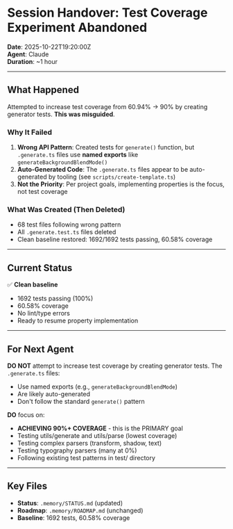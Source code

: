 # Session Handover: Test Coverage Experiment Abandoned

**Date**: 2025-10-22T19:20:00Z  
**Agent**: Claude  
**Duration**: ~1 hour

---

## What Happened

Attempted to increase test coverage from 60.94% → 90% by creating generator tests. **This was misguided**.

### Why It Failed

1. **Wrong API Pattern**: Created tests for `generate()` function, but `.generate.ts` files use **named exports** like `generateBackgroundBlendMode()`
2. **Auto-Generated Code**: The `.generate.ts` files appear to be auto-generated by tooling (see `scripts/create-template.ts`)
3. **Not the Priority**: Per project goals, implementing properties is the focus, not test coverage

### What Was Created (Then Deleted)

- 68 test files following wrong pattern
- All `.generate.test.ts` files deleted
- Clean baseline restored: 1692/1692 tests passing, 60.58% coverage

---

## Current Status

✅ **Clean baseline**  
- 1692 tests passing (100%)
- 60.58% coverage
- No lint/type errors
- Ready to resume property implementation

---

## For Next Agent

**DO NOT** attempt to increase test coverage by creating generator tests. The `.generate.ts` files:
- Use named exports (e.g., `generateBackgroundBlendMode`)
- Are likely auto-generated
- Don't follow the standard `generate()` pattern

**DO** focus on:
- **ACHIEVING 90%+ COVERAGE** - this is the PRIMARY goal
- Testing utils/generate and utils/parse (lowest coverage)
- Testing complex parsers (transform, shadow, text)
- Testing typography parsers (many at 0%)
- Following existing test patterns in test/ directory

---

## Key Files

- **Status**: `.memory/STATUS.md` (updated)
- **Roadmap**: `.memory/ROADMAP.md` (unchanged)
- **Baseline**: 1692 tests, 60.58% coverage

